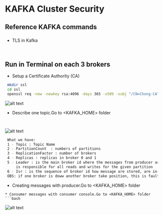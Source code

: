 
# KAFKA Cluster Security


## Reference KAFKA commands 
###  

* TLS in Kafka
```bash
 
```

## Run in Terminal on each 3 brokers


* Setup a Certificate Authority (CA)
```bash
 mkdir ssl
 cd ssl
 openssl req -new -newkey rsa:4096 -days 365 -x509 -subj "/CN=Chong-CA" -keyout chong-key -out chong-cert -nodes ---> # will generate private and public certificate
 ```
![alt text](https://achong.blob.core.windows.net/gitimages/ssl_certificates.PNG)
 

* Describe one topic.Go to <KAFKA_HOME> folder
```bash
 
```
![alt text](https://achong.blob.core.windows.net/gitimages/describe_topic.PNG)
```bash
 What we have:
 1 - Topic : Topic Name
 2 - PartitionCount  : numbers of partitions
 3 - ReplicationFactor : number of brokers
 4 - Replicas : replicas in broker 0 and 1
 5 - Leader : is the main broker id where the messages from producer are stored first,
     is responsible for all reads and writes for the given partition
 6 - Isr : is the sequence of broker id how message are stored, are in-sync replicas
 OBS: if one broker is doww another broker take position, this is fault tolerance
```

* Creating messages with producer.Go to <KAFKA_HOME> folder

```
* Consumer messages with consumer console.Go to <KAFKA_HOME> folder
```bash

```
![alt text](https://achong.blob.core.windows.net/gitimages/producer_consumer.PNG)


